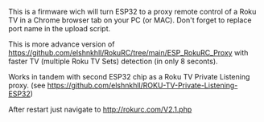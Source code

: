 This is a firmware wich will turn ESP32 to a proxy remote control of a Roku TV in a Chrome browser tab on your PC (or MAC). Don't forget to replace port name in the upload script.


This is more advance version of https://github.com/elshnkhll/RokuRC/tree/main/ESP_RokuRC_Proxy with faster TV (multiple Roku TV Sets) detection (in only 8 seconts). 

Works in tandem with second ESP32 chip as a Roku TV Private Listening proxy. (see https://github.com/elshnkhll/ROKU-TV-Private-Listening-ESP32)

After restart just navigate to http://rokurc.com/V2.1.php
